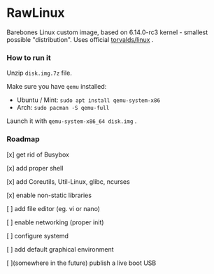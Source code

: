 # RawLinux

Barebones Linux custom image, based on 6.14.0-rc3 kernel - smallest possible "distribution". Uses official [torvalds/linux](https://github.com/torvalds/linux) .

### How to run it

Unzip `disk.img.7z` file.

Make sure you have `qemu` installed: 
* Ubuntu / Mint: `sudo apt install qemu-system-x86`
* Arch: `sudo pacman -S qemu-full`

Launch it with `qemu-system-x86_64 disk.img` .

### Roadmap

[x] get rid of Busybox

[x] add proper shell

[x] add Coreutils, Util-Linux, glibc, ncurses

[x] enable non-static libraries

[ ] add file editor (eg. vi or nano)

[ ] enable networking (proper init)

[ ] configure systemd

[ ] add default graphical environment

[ ](somewhere in the future) publish a live boot USB
